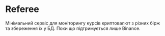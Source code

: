 # Referee

Мінімальний сервіс для моніторингу курсів криптовалют з різних бірж та збереження їх у БД. Поки що підтримується лише Binance.
